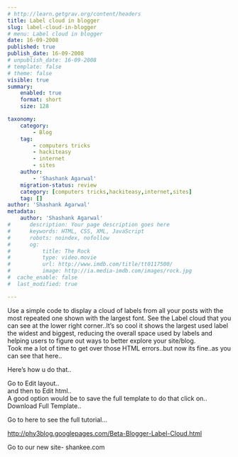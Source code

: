 ```yaml
---
# http://learn.getgrav.org/content/headers
title: Label cloud in blogger
slug: label-cloud-in-blogger
# menu: Label cloud in blogger
date: 16-09-2008
published: true
publish_date: 16-09-2008
# unpublish_date: 16-09-2008
# template: false
# theme: false
visible: true
summary:
    enabled: true
    format: short
    size: 128

taxonomy:
    category:
        - Blog
    tag:
        - computers tricks
        - hackiteasy
        - internet
        - sites
    author:
        - 'Shashank Agarwal'
    migration-status: review
    category: [computers tricks,hackiteasy,internet,sites]
    tag: []
author: 'Shashank Agarwal'
metadata:
    author: 'Shashank Agarwal'
#      description: Your page description goes here
#      keywords: HTML, CSS, XML, JavaScript
#      robots: noindex, nofollow
#      og:
#          title: The Rock
#          type: video.movie
#          url: http://www.imdb.com/title/tt0117500/
#          image: http://ia.media-imdb.com/images/rock.jpg
#  cache_enable: false
#  last_modified: true

---
```


Use a simple code to display a cloud of labels from all your posts with the most repeated one shown with the largest font. See the Label cloud that you can see at the lower right corner..It’s so cool it shows the largest used label the widest and biggest, reducing the overall space used by labels and helping users to figure out ways to better explore your site/blog.  
Took me a lot of time to get over those HTML errors..but now its fine..as you can see that here..

Here’s how u do that..

Go to Edit layout..  
and then to Edit html..  
A good option would be to save the full template to do that click on..  
Download Full Template..

Go to here to see the full tutorial…

[http://phy3blog.googlepages.com/Beta-Blogger-Label-Cloud.html  
](http://phy3blog.googlepages.com/Beta-Blogger-Label-Cloud.html)

Go to our new site- shankee.com
